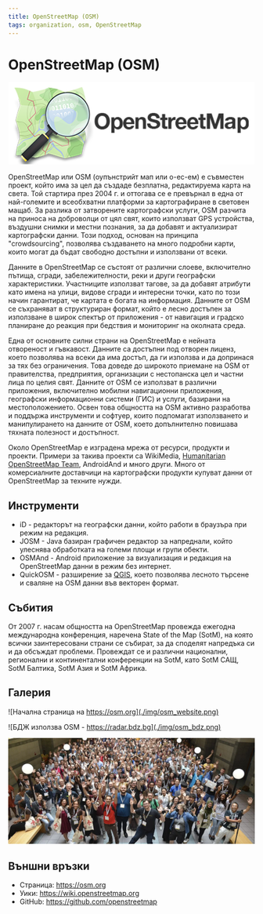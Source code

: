 ```yaml
---
title: OpenStreetMap (OSM)
tags: organization, osm, OpenStreetMap
---
```


# OpenStreetMap (OSM)

![OpenStreetMap лого](./img/osm_logo.png)

OpenStreetMap или OSM (оупънстрийт мап или о-ес-ем) е съвместен проект, който има за цел да създаде безплатна, редактируема карта на света.
Той стартира през 2004 г. и оттогава се е превърнал в една от най-големите и всеобхватни платформи за картографиране в световен мащаб.
За разлика от затворените картографски услуги, OSM разчита на приноса на доброволци от цял свят, които използват GPS устройства, въздушни снимки и местни познания, за да добавят и актуализират картографски данни.
Този подход, основан на принципа "crowdsourcing", позволява създаването на много подробни карти, които могат да бъдат свободно достъпни и използвани от всеки.

Данните в OpenStreetMap се състоят от различни слоеве, включително пътища, сгради, забележителности, реки и други географски характеристики.
Участниците използват тагове, за да добавят атрибути като имена на улици, видове сгради и интересни точки, като по този начин гарантират, че картата е богата на информация.
Данните от OSM се съхраняват в структуриран формат, който е лесно достъпен за използване в широк спектър от приложения - от навигация и градско планиране до реакция при бедствия и мониторинг на околната среда.

Една от основните силни страни на OpenStreetMap е нейната отвореност и гъвкавост.
Данните са достъпни под отворен лиценз, което позволява на всеки да има достъп, да ги използва и да допринася за тях без ограничения.
Това доведе до широкото приемане на OSM от правителства, предприятия, организации с нестопанска цел и частни лица по целия свят.
Данните от OSM се използват в различни приложения, включително мобилни навигационни приложения, географски информационни системи (ГИС) и услуги, базирани на местоположението.
Освен това общността на OSM активно разработва и поддържа инструменти и софтуер, които подпомагат използването и манипулирането на данните от OSM, което допълнително повишава тяхната полезност и достъпност.

Около OpenStreetMap е изградена мрежа от ресурси, продукти и проекти.
Примери за такива проекти са WikiMedia, [Humanitarian OpenStreetMap Team](./hot.md), AndroidAnd и много други.
Много от комерсиалните доставчици на картографски продукти купуват данни от OpenStreetMap за техните нужди.


## Инструменти

- iD - редакторът на географски данни, който работи в браузъра при режим на редакция.
- JOSM - Java базиран графичен редактор за напреднали, който улеснява обработката на големи площи и групи обекти.
- OSMAnd - Android приложение за визуализация и редакция на OpenStreetMap данни в режим без интернет.
- QuickOSM - разширение за [QGIS](../technologies/qgis.md), което позволява лесното търсене и сваляне на OSM данни във векторен формат.


## Събития

От 2007 г. насам общността на OpenStreetMap провежда ежегодна международна конференция, наречена State of the Map (SotM), на която всички заинтересовани страни се събират, за да споделят напредъка си и да обсъждат проблеми.
Провеждат се и различни национални, регионални и континентални конференции на SotM, като SotM САЩ, SotM Балтика, SotM Азия и SotM Африка.


## Галерия

![Начална страница на https://osm.org](./img/osm_website.png)

![БДЖ използва OSM - https://radar.bdz.bg](./img/osm_bdz.png)

![Обща снимка от State of the Map - Флоренция, 2022](./img/osm_sotm.png)


## Външни връзки

- Страница: https://osm.org
- Уики: https://wiki.openstreetmap.org
- GitHub: https://github.com/openstreetmap
